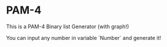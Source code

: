 # PAM-4
<p>This is a PAM-4 Binary list Generator (with graph!)</p>
You can input any number in variable `Number` and generate it!
